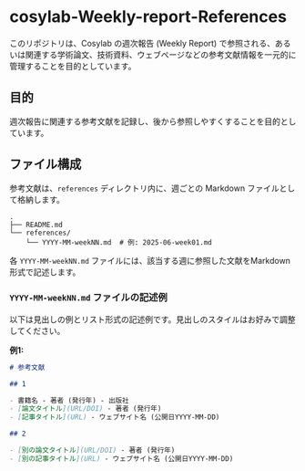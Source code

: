 # cosylab-Weekly-report-References

このリポジトリは、Cosylab の週次報告 (Weekly Report) で参照される、あるいは関連する学術論文、技術資料、ウェブページなどの参考文献情報を一元的に管理することを目的としています。

## 目的

週次報告に関連する参考文献を記録し、後から参照しやすくすることを目的としています。

## ファイル構成

参考文献は、`references` ディレクトリ内に、週ごとの Markdown ファイルとして格納します。

```tree
.
├── README.md
└── references/
    └── YYYY-MM-weekNN.md  # 例: 2025-06-week01.md
```

各 `YYYY-MM-weekNN.md` ファイルには、該当する週に参照した文献をMarkdown形式で記述します。

### `YYYY-MM-weekNN.md` ファイルの記述例

以下は見出しの例とリスト形式の記述例です。見出しのスタイルはお好みで調整してください。

**例1:**

```markdown
# 参考文献

## 1

- 書籍名 - 著者 (発行年) - 出版社
- [論文タイトル](URL/DOI) - 著者 (発行年)
- [記事タイトル](URL) - ウェブサイト名 (公開日YYYY-MM-DD)

## 2

- [別の論文タイトル](URL/DOI) - 著者 (発行年)
- [別の記事タイトル](URL) - ウェブサイト名 (公開日YYYY-MM-DD)
```
